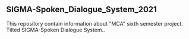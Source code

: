 ## SIGMA-Spoken_Dialogue_System_2021
This repository contain information about "MCA" sixth semester project. Tilted SIGMA-Spoken Dialogue System..
